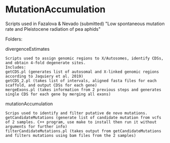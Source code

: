 # MutationAccumulation  
  
Scripts used in Fazalova & Nevado (submitted) "Low spontaneous mutation rate and Pleistocene radiation of pea aphids"  
  
  
Folders:  
  
divergenceEstimates  
  
  	Scripts used to assign genomic regions to X/Autosomes, identify CDSs, and obtain 4-fold degenerate sites.  
  	Includes:  
  	getCDS.pl (generates list of autosomal and X-linked genomic regions according to Jaquiery et al. 2019)  
  	getCDS_2.pl (takes list of intervals, aligned fasta files for each scaffold, and output CDSs for each gene)  
  	mergeExons.pl (takes information from 2 previous steps and generates single CDS for each gene by merging all exons)  
  
  
mutationAccumulation  
  
  	Scrips used to identify and filter putative de novo mutations.
  	getCandidateMutations (generate list of candidate mutation from vcfs of 2 samples. C++ program, use make to install then run it without arguments for further info)  
  	filterCandidateMutations.pl (takes output from getCandidateMutations and filters mutations using bam files from the 2 samples)  
  	